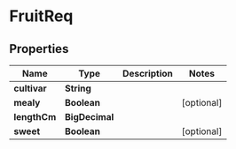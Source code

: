 

# FruitReq


## Properties

| Name | Type | Description | Notes |
|------------ | ------------- | ------------- | -------------|
|**cultivar** | **String** |  |  |
|**mealy** | **Boolean** |  |  [optional] |
|**lengthCm** | **BigDecimal** |  |  |
|**sweet** | **Boolean** |  |  [optional] |



